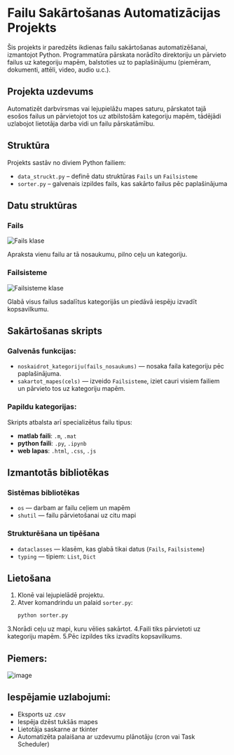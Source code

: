 # Failu Sakārtošanas Automatizācijas Projekts

Šis projekts ir paredzēts ikdienas failu sakārtošanas automatizēšanai, izmantojot Python. Programmatūra pārskata norādīto direktoriju un pārvieto failus uz kategoriju mapēm, balstoties uz to paplašinājumu (piemēram, dokumenti, attēli, video, audio u.c.).

## Projekta uzdevums

Automatizēt darbvirsmas vai lejupielāžu mapes saturu, pārskatot tajā esošos failus un pārvietojot tos uz atbilstošām kategoriju mapēm, tādējādi uzlabojot lietotāja darba vidi un failu pārskatāmību.

## Struktūra

Projekts sastāv no diviem Python failiem:

- `data_struckt.py` – definē datu struktūras `Fails` un `Failsisteme`
- `sorter.py` – galvenais izpildes fails, kas sakārto failus pēc paplašinājuma

## Datu struktūras

### Fails

![Fails klase](https://github.com/user-attachments/assets/07f096f4-40f0-4608-99b2-0b85a35fa71d)

Apraksta vienu failu ar tā nosaukumu, pilno ceļu un kategoriju.

### Failsisteme

![Failsisteme klase](https://github.com/user-attachments/assets/521b400b-b719-4bfb-b741-b04b832074de)

Glabā visus failus sadalītus kategorijās un piedāvā iespēju izvadīt kopsavilkumu.

## Sakārtošanas skripts

### Galvenās funkcijas:

- `noskaidrot_kategoriju(fails_nosaukums)` — nosaka faila kategoriju pēc paplašinājuma.
- `sakartot_mapes(cels)` — izveido `Failsisteme`, iziet cauri visiem failiem un pārvieto tos uz kategoriju mapēm.

### Papildu kategorijas:

Skripts atbalsta arī specializētus failu tipus:

- **matlab faili**: `.m`, `.mat`
- **python faili**: `.py`, `.ipynb`
- **web lapas**: `.html`, `.css`, `.js`

## Izmantotās bibliotēkas

### Sistēmas bibliotēkas

- `os` — darbam ar failu ceļiem un mapēm
- `shutil` — failu pārvietošanai uz citu mapi

### Strukturēšana un tipēšana

- `dataclasses` — klasēm, kas glabā tikai datus (`Fails`, `Failsisteme`)
- `typing` — tipiem: `List`, `Dict`

## Lietošana

1. Klonē vai lejupielādē projektu.
2. Atver komandrindu un palaid `sorter.py`:
   ```bash
   python sorter.py
3.Norādi ceļu uz mapi, kuru vēlies sakārtot.
4.Faili tiks pārvietoti uz kategoriju mapēm.
5.Pēc izpildes tiks izvadīts kopsavilkums.

## Piemers:
![image](https://github.com/user-attachments/assets/08076fed-85c5-4433-8f4d-54f06c26913c)

## Iespējamie uzlabojumi:
- Eksports uz .csv
- Iespēja dzēst tukšās mapes
- Lietotāja saskarne ar tkinter
- Automatizēta palaišana ar uzdevumu plānotāju (cron vai Task Scheduler)

